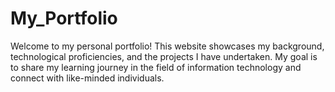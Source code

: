 # My_Portfolio
Welcome to my personal portfolio! This website showcases my background, technological proficiencies, and the projects I have undertaken. My goal is to share my learning journey in the field of information technology and connect with like-minded individuals.
